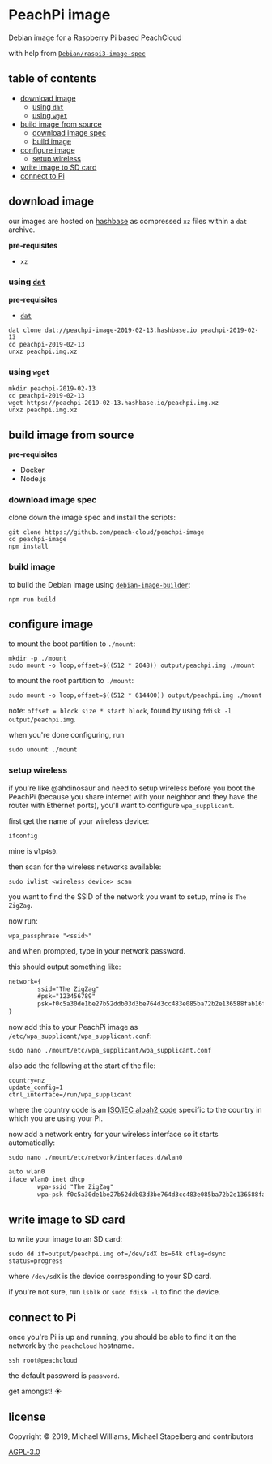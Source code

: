 # PeachPi image

Debian image for a Raspberry Pi based PeachCloud

with help from [`Debian/raspi3-image-spec`](https://github.com/Debian/raspi3-image-spec)

## table of contents

- [download image](#download-image)
  - [using `dat`](#using-dat)
  - [using `wget`](#using-wget)
- [build image from source](#build-image-from-source)
  - [download image spec](#download-image-spec)
  - [build image](#build-image)
- [configure image](#configure-image)
  - [setup wireless](#setup-wireless)
- [write image to SD card](#write-image-to-SD-card)
- [connect to Pi](#connect-to-Pi)

## download image

our images are hosted on [hashbase](https://hashbase.io) as compressed `xz` files within a `dat` archive.

**pre-requisites**

- `xz`

### using [`dat`](https://github.com/datproject/dat)

**pre-requisites**

- [`dat`](https://github.com/datproject/dat#installing-the--dat-command-line-tool)

```shell
dat clone dat://peachpi-image-2019-02-13.hashbase.io peachpi-2019-02-13
cd peachpi-2019-02-13
unxz peachpi.img.xz
```

### using `wget`

```
mkdir peachpi-2019-02-13
cd peachpi-2019-02-13
wget https://peachpi-2019-02-13.hashbase.io/peachpi.img.xz
unxz peachpi.img.xz
```

## build image from source

**pre-requisites**

- Docker
- Node.js

### download image spec

clone down the image spec and install the scripts:

```
git clone https://github.com/peach-cloud/peachpi-image
cd peachpi-image
npm install
```

### build image

to build the Debian image using [`debian-image-builder`](https://github.com/ahdinosaur/debian-image-builder):

```
npm run build
```

## configure image

to mount the boot partition to `./mount`:

```shell
mkdir -p ./mount
sudo mount -o loop,offset=$((512 * 2048)) output/peachpi.img ./mount
```

to mount the root partition to `./mount`:

```shell
sudo mount -o loop,offset=$((512 * 614400)) output/peachpi.img ./mount
```

note: `offset = block size * start block`, found by using `fdisk -l output/peachpi.img`.

when you're done configuring, run

```shell
sudo umount ./mount
```

### setup wireless

if you're like @ahdinosaur and need to setup wireless before you boot the PeachPi (because you share internet with your neighbor and they have the router with Ethernet ports), you'll want to configure `wpa_supplicant`.

first get the name of your wireless device:

```shell
ifconfig
```

mine is `wlp4s0`.

then scan for the wireless networks available:

```shell
sudo iwlist <wireless_device> scan
```

you want to find the SSID of the network you want to setup, mine is `The ZigZag`.

now run:

```shell
wpa_passphrase "<ssid>"
```

and when prompted, type in your network password.

this should output something like:

```txt
network={
        ssid="The ZigZag"
        #psk="123456789"
        psk=f0c5a30de1be27b52ddb03d3be764d3cc483e085ba72b2e136588fab16f42624
}
```

now add this to your PeachPi image as `/etc/wpa_supplicant/wpa_supplicant.conf`:

```shell
sudo nano ./mount/etc/wpa_supplicant/wpa_supplicant.conf
```

also add the following at the start of the file:

```
country=nz
update_config=1
ctrl_interface=/run/wpa_supplicant
```

where the country code is an [ISO/IEC alpah2 code](https://en.wikipedia.org/wiki/ISO_3166-1_alpha-2#Officially_assigned_code_elements) specific to the country in which you are using your Pi.

now add a network entry for your wireless interface so it starts automatically:

```shell
sudo nano ./mount/etc/network/interfaces.d/wlan0
```

```txt
auto wlan0
iface wlan0 inet dhcp
        wpa-ssid "The ZigZag"
        wpa-psk f0c5a30de1be27b52ddb03d3be764d3cc483e085ba72b2e136588fab16f42624
```

## write image to SD card

to write your image to an SD card:

```shell
sudo dd if=output/peachpi.img of=/dev/sdX bs=64k oflag=dsync status=progress
```

where `/dev/sdX` is the device corresponding to your SD card.

if you're not sure, run `lsblk` or `sudo fdisk -l` to find the device.

## connect to Pi

once you're Pi is up and running, you should be able to find it on the network by the `peachcloud` hostname.

```shell
ssh root@peachcloud
```

the default password is `password`.

get amongst! :sunny:

## license

Copyright © 2019, Michael Williams, Michael Stapelberg and contributors

[AGPL-3.0](./LICENSE)
